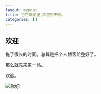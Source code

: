 ```yaml
---
layout: mypost
title: 杏花疏影里,吹笛到天明。
categories: []
---
```


## 欢迎

拖了很长的时间，总算是把个人博客给整好了。

那么就先来第一帖。

欢迎。

![你好!](hello_world.png)
